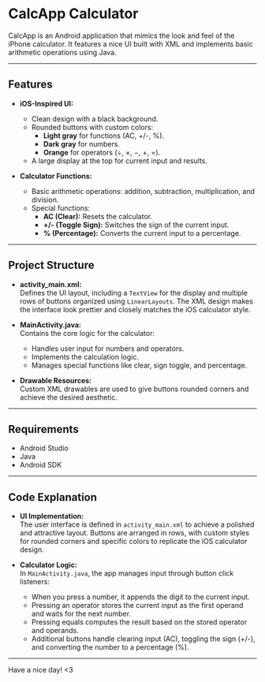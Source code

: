 # CalcApp Calculator

CalcApp is an Android application that mimics the look and feel of the iPhone calculator. It features a nice UI built with XML and implements basic arithmetic operations using Java.

---

## Features

- **iOS-Inspired UI:**  
  - Clean design with a black background.
  - Rounded buttons with custom colors:
    - **Light gray** for functions (AC, +/-, %).
    - **Dark gray** for numbers.
    - **Orange** for operators (÷, ×, −, +, =).
  - A large display at the top for current input and results.

- **Calculator Functions:**  
  - Basic arithmetic operations: addition, subtraction, multiplication, and division.
  - Special functions:
    - **AC (Clear):** Resets the calculator.
    - **+/- (Toggle Sign):** Switches the sign of the current input.
    - **% (Percentage):** Converts the current input to a percentage.

---

## Project Structure

- **activity_main.xml:**  
  Defines the UI layout, including a `TextView` for the display and multiple rows of buttons organized using `LinearLayouts`. The XML design makes the interface look prettier and closely matches the iOS calculator style.

- **MainActivity.java:**  
  Contains the core logic for the calculator:
  - Handles user input for numbers and operators.
  - Implements the calculation logic.
  - Manages special functions like clear, sign toggle, and percentage.

- **Drawable Resources:**  
  Custom XML drawables are used to give buttons rounded corners and achieve the desired aesthetic.

---

## Requirements

- Android Studio
- Java
- Android SDK

---

## Code Explanation

- **UI Implementation:**  
  The user interface is defined in `activity_main.xml` to achieve a polished and attractive layout. Buttons are arranged in rows, with custom styles for rounded corners and specific colors to replicate the iOS calculator design.

- **Calculator Logic:**  
  In `MainActivity.java`, the app manages input through button click listeners:
  - When you press a number, it appends the digit to the current input.
  - Pressing an operator stores the current input as the first operand and waits for the next number.
  - Pressing equals computes the result based on the stored operator and operands.
  - Additional buttons handle clearing input (AC), toggling the sign (+/-), and converting the number to a percentage (%).

---

Have a nice day! <3 

